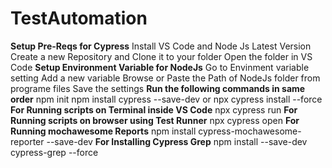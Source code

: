 # TestAutomation
**Setup Pre-Reqs for Cypress**
Install VS Code and Node Js Latest Version
Create a new Repository and Clone it to your folder
Open the folder in VS Code 
**Setup Environment Variable for NodeJs**
Go to Envinment variable setting 
Add a new variable
Browse or Paste the Path of NodeJs folder from programe files
Save the settings
**Run the following commands in same order**
npm init
npm install cypress --save-dev
or npx cypress install --force
**For Running scripts on Terminal inside VS Code**
npx cypress run
**For Running scripts on browser using Test Runner**
npx cypress open
**For Running mochawesome Reports**
npm install cypress-mochawesome-reporter --save-dev
**For Installing Cypress Grep**
npm install --save-dev cypress-grep --force